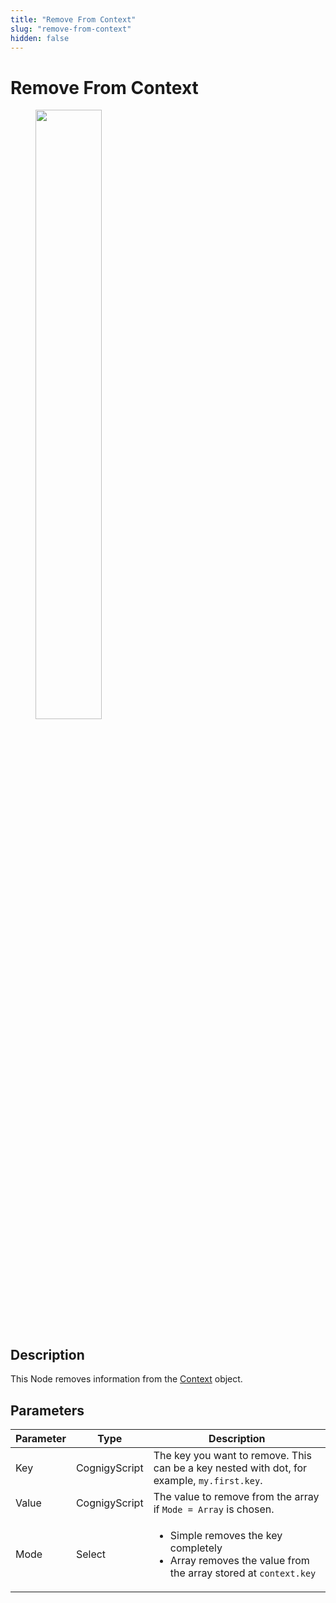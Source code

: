 ```yaml
---
title: "Remove From Context" 
slug: "remove-from-context" 
hidden: false 
---
```

# Remove From Context

<figure>
  <img class="image-center" src="../../../../../_assets/ai/build/node-reference/logic/remove-from-context.png" width="50%"/>
</figure>

## Description

This Node removes information from the [Context](../../ai-agent-memory/context.md) object.

## Parameters

| Parameter | Type          | Description                                                                                                                |
|-----------|---------------|----------------------------------------------------------------------------------------------------------------------------|
| Key       | CognigyScript | The key you want to remove. This can be a key nested with dot, for example, `my.first.key`.                                |
| Value     | CognigyScript | The value to remove from the array if `Mode = Array` is chosen.                                                            |
| Mode      | Select        | <ul><li>Simple removes the key completely</li><li>Array removes the value from the array stored at `context.key`</li></ul> |